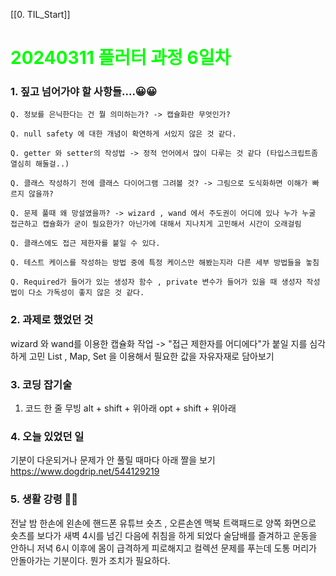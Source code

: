 [[0. TIL_Start]]
# <span style="color:lime">20240311 플러터 과정 6일차</span>

### 1. 짚고 넘어가야 할 사항들....😀😀

	Q. 정보를 은닉한다는 건 뭘 의미하는가? -> 캡슐화란 무엇인가?

	Q. null safety 에 대한 개념이 확연하게 서있지 않은 것 같다.
	
	Q. getter 와 setter의 작성법 -> 정적 언어에서 많이 다루는 것 같다 (타입스크립트좀 열심히 해둘걸..) 

	Q. 클래스 작성하기 전에 클래스 다이어그램 그려볼 것? -> 그림으로 도식화하면 이해가 빠르지 않을까?

	Q. 문제 풀때 왜 망설였을까? -> wizard , wand 에서 주도권이 어디에 있나 누가 누굴 접근하고 캡슐화가 굳이 필요한가? 아닌가에 대해서 지나치게 고민해서 시간이 오래걸림
	
	Q. 클래스에도 접근 제한자를 붙일 수 있다.

	Q. 테스트 케이스를 작성하는 방법 중에 특정 케이스만 해봤는지라 다른 세부 방법들을 놓침

    Q. Required가 들어가 있는 생성자 함수 , private 변수가 들어가 있을 때 생성자 작성법이 다소 가독성이 좋지 않은 것 같다.
### 2. 과제로 했었던 것
wizard 와 wand를 이용한 캡슐화 작업 -> "접근 제한자를 어디에다"가 붙일 지를 심각하게 고민
List , Map, Set 을 이용해서 필요한 값을 자유자재로 담아보기
### 3. 코딩 잡기술

1) 코드 한 줄 무빙
   alt + shift + 위아래
   opt + shift + 위아래

### 4. 오늘 있었던 일
기분이 다운되거나 문제가 안 풀릴 때마다 아래 짤을 보기
https://www.dogdrip.net/544129219

### 5. 생활 강령 🫠🫠

전날 밤 한손에 왼손에 핸드폰 유튜브 숏츠 , 오른손엔 맥북 트랙패드로 양쪽 화면으로 숏츠를 보다가
새벽 4시를 넘긴 다음에 취침을 하게 되었다
술담배를 즐겨하고
운동을 안하니 저녁 6시 이후에 몸이 급격하게 피로해지고 컬렉션 문제를 푸는데 도통 머리가 안돌아가는 기분이다.
뭔가 조치가 필요하다.

